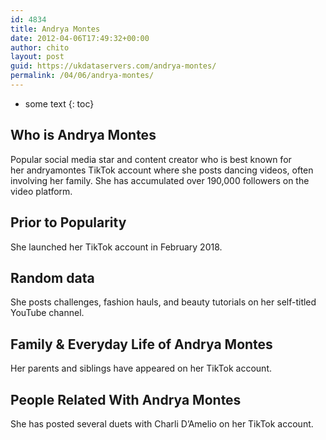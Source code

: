 ```yaml
---
id: 4834
title: Andrya Montes
date: 2012-04-06T17:49:32+00:00
author: chito
layout: post
guid: https://ukdataservers.com/andrya-montes/
permalink: /04/06/andrya-montes/
---
```


* some text
{: toc}
          
          
## Who is  Andrya Montes
                  
                  
                  
Popular social media star and content creator who is best known for her andryamontes TikTok account where she posts dancing videos, often involving her family. She has accumulated over 190,000 followers on the video platform. 
                  
                
                
                
## Prior to Popularity 
                  
                  
                  
She launched her TikTok account in February 2018. 
                  
                
                
                
## Random data 
                  
                  
                  
She posts challenges, fashion hauls, and beauty tutorials on her self-titled YouTube channel. 
                  
                
                
                
## Family & Everyday Life of Andrya Montes
                  
                  
                  
Her parents and siblings have appeared on her TikTok account. 
                  
                
                
                
## People Related With  Andrya Montes
                  
                  
                  
She has posted several duets with Charli D&#8217;Amelio on her TikTok account. 
                  
                
              
            
          
          
          
    
    
  
